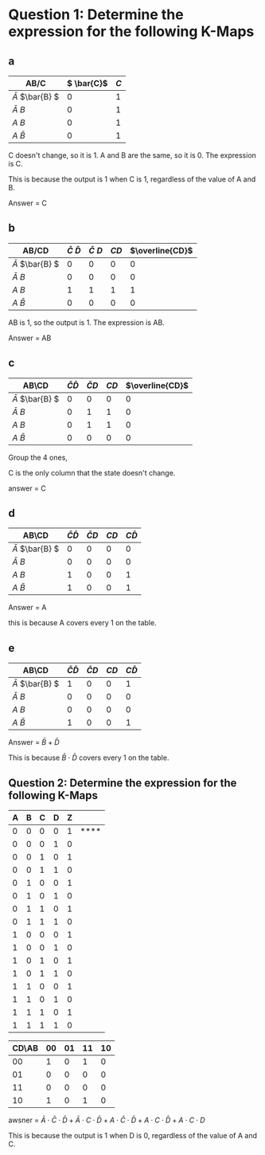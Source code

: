 # Question 1: Determine the expression for the following K-Maps

## a

| AB/C                  | $ \bar{C}$ | $C$ |
|-----------------------|------------|-----|
| $\bar {A}$ $\bar{B} $ | 0          | 1   |
| $\bar {A}$ $B$        | 0          | 1   |
| $A$ $B$               | 0          | 1   |
| $A$ $\bar {B}$        | 0          | 1   |

C doesn't change, so it is 1. A and B are the same, so it is 0. The expression is C.

This is because the output is 1 when C is 1, regardless of the value of A and B.

Answer = C

## b

| AB/CD                 | $\bar{C}$ $\bar{D}$ | $\bar{C}$ $D$ | $CD$ | $\overline{CD}$ |
|-----------------------|---------------------|---------------|------|-----------------|
| $\bar {A}$ $\bar{B} $ | 0                   | 0             | 0    | 0               |
| $\bar {A}$ $B$        | 0                   | 0             | 0    | 0               |
| $A$ $B$               | 1                   | 1             | 1    | 1               |
| $A$ $\bar {B}$        | 0                   | 0             | 0    | 0               |

AB is 1, so the output is 1. The expression is AB.

Answer = AB

## c

| AB\CD                 | $\bar{C}\bar{D}$ | $\bar{C}D$ | $CD$ | $\overline{CD}$ |
|-----------------------|------------------|------------|------|-----------------|
| $\bar {A}$ $\bar{B} $ | 0                | 0          | 0    | 0               |
| $\bar {A}$ $B$        | 0                | 1          | 1    | 0               |
| $A$ $B$               | 0                | 1          | 1    | 0               |
| $A$ $\bar {B}$        | 0                | 0          | 0    | 0               |

Group the 4 ones,

C is the only column that the state doesn't change.

answer = C

## d

| AB\CD                 | $\bar{C}\bar{D}$ | $\bar{C}D$ | $CD$ | $C\bar{D}$ |
|-----------------------|------------------|------------|------|------------|
| $\bar {A}$ $\bar{B} $ | 0                | 0          | 0    | 0          |
| $\bar {A}$ $B$        | 0                | 0          | 0    | 0          |
| $A$ $B$               | 1                | 0          | 0    | 1          |
| $A$ $\bar {B}$        | 1                | 0          | 0    | 1          |

Answer = A

this is because A covers every 1 on the table.

## e

| AB\CD                 | $\bar{C}\bar{D}$ | $\bar{C}D$ | $CD$ | $C\bar{D}$ |
|-----------------------|------------------|------------|------|------------|
| $\bar {A}$ $\bar{B} $ | 1                | 0          | 0    | 1          |
| $\bar {A}$ $B$        | 0                | 0          | 0    | 0          |
| $A$ $B$               | 0                | 0          | 0    | 0          |
| $A$ $\bar {B}$        | 1                | 0          | 0    | 1          |

Answer = $\bar{B} + \bar{D}$

This is because $\bar{B} \cdot \bar{D}$ covers every 1 on the table.

## Question 2: Determine the expression for the following K-Maps

| A | B | C | D | Z |      |
|---|---|---|---|---|------|
| 0 | 0 | 0 | 0 | 1 | **** |
| 0 | 0 | 0 | 1 | 0 |      |
| 0 | 0 | 1 | 0 | 1 |      |
| 0 | 0 | 1 | 1 | 0 |      |
| 0 | 1 | 0 | 0 | 1 |      |
| 0 | 1 | 0 | 1 | 0 |      |
| 0 | 1 | 1 | 0 | 1 |      |
| 0 | 1 | 1 | 1 | 0 |      |
| 1 | 0 | 0 | 0 | 1 |      |
| 1 | 0 | 0 | 1 | 0 |      |
| 1 | 0 | 1 | 0 | 1 |      |
| 1 | 0 | 1 | 1 | 0 |      |
| 1 | 1 | 0 | 0 | 1 |      |
| 1 | 1 | 0 | 1 | 0 |      |
| 1 | 1 | 1 | 0 | 1 |      |
| 1 | 1 | 1 | 1 | 0 |      |

| CD\AB | 00 | 01 | 11 | 10 |
|-------|----|----|----|----|
| 00    | 1  | 0  | 1  | 0  |
| 01    | 0  | 0  | 0  | 0  |
| 11    | 0  | 0  | 0  | 0  |
| 10    | 1  | 0  | 1  | 0  |


awsner = $\bar{A} \cdot \bar{C} \cdot \bar{D} + \bar{A} \cdot C \cdot \bar{D} + A \cdot \bar{C} \cdot \bar{D} + A \cdot C \cdot \bar{D} + A \cdot C \cdot D$

This is because the output is 1 when D is 0, regardless of the value of A and C.
